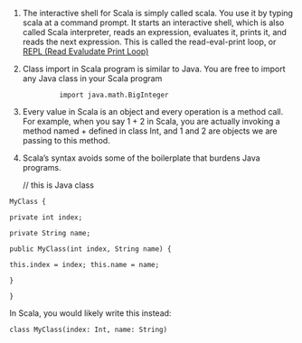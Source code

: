 

1. The interactive shell for Scala is simply called scala. You use it by typing scala at a command prompt. It starts an interactive shell, which is also called Scala interpreter, reads an expression, evaluates it, prints it, and reads the next expression. This is called the read-eval-print loop, or [REPL \(Read Evaludate Print Loop\)](http://docs.scala-lang.org/overviews/repl/overview.html)

2. Class import  in Scala program is similar to Java. You are free to import any Java class in your Scala program

   ```
            import java.math.BigInteger
   ```

3. Every value in Scala is an object and every operation is a method call. For example, when you say 1 + 2 in Scala, you are actually invoking a method named + defined in class Int, and 1 and 2 are objects we are passing to this method.

4. Scala’s syntax avoids some of the boilerplate that burdens Java programs.

   // this is Java class

`MyClass {`

`private int index;`

`private String name;`

`public MyClass(int index, String name) {`

`this.index = index; this.name = name;`

`}`

`}`

In Scala, you would likely write this instead:

`class MyClass(index: Int, name: String)`

